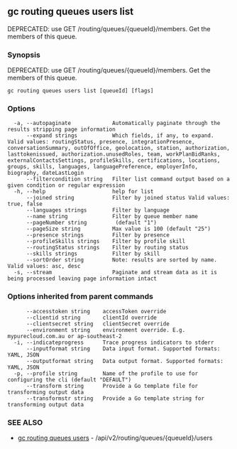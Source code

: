 ## gc routing queues users list

DEPRECATED: use GET /routing/queues/{queueId}/members.  Get the members of this queue.

### Synopsis

DEPRECATED: use GET /routing/queues/{queueId}/members.  Get the members of this queue.

```
gc routing queues users list [queueId] [flags]
```

### Options

```
  -a, --autopaginate             Automatically paginate through the results stripping page information
      --expand strings           Which fields, if any, to expand. Valid values: routingStatus, presence, integrationPresence, conversationSummary, outOfOffice, geolocation, station, authorization, lasttokenissued, authorization.unusedRoles, team, workPlanBidRanks, externalContactsSettings, profileSkills, certifications, locations, groups, skills, languages, languagePreference, employerInfo, biography, dateLastLogin
      --filtercondition string   Filter list command output based on a given condition or regular expression
  -h, --help                     help for list
      --joined string            Filter by joined status Valid values: true, false
      --languages strings        Filter by language
      --name string              Filter by queue member name
      --pageNumber string         (default "1")
      --pageSize string          Max value is 100 (default "25")
      --presence strings         Filter by presence
      --profileSkills strings    Filter by profile skill
      --routingStatus strings    Filter by routing status
      --skills strings           Filter by skill
      --sortOrder string         Note: results are sorted by name. Valid values: asc, desc
  -s, --stream                   Paginate and stream data as it is being processed leaving page information intact
```

### Options inherited from parent commands

```
      --accesstoken string    accessToken override
      --clientid string       clientId override
      --clientsecret string   clientSecret override
      --environment string    environment override. E.g. mypurecloud.com.au or ap-southeast-2
  -i, --indicateprogress      Trace progress indicators to stderr
      --inputformat string    Data input format. Supported formats: YAML, JSON
      --outputformat string   Data output format. Supported formats: YAML, JSON
  -p, --profile string        Name of the profile to use for configuring the cli (default "DEFAULT")
      --transform string      Provide a Go template file for transforming output data
      --transformstr string   Provide a Go template string for transforming output data
```

### SEE ALSO

* [gc routing queues users](gc_routing_queues_users.html)	 - /api/v2/routing/queues/{queueId}/users


